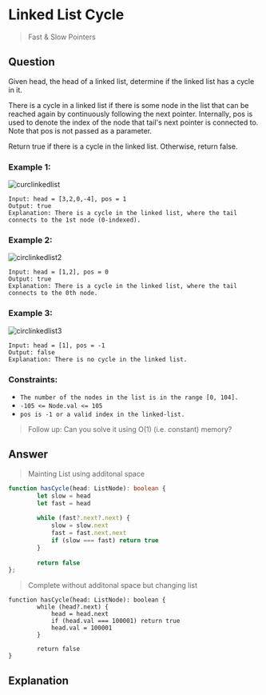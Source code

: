 # Linked List Cycle
> Fast & Slow Pointers

## Question
Given head, the head of a linked list, determine if the linked list has a cycle in it.

There is a cycle in a linked list if there is some node in the list that can be reached again by continuously following the next pointer. Internally, pos is used to denote the index of the node that tail's next pointer is connected to. Note that pos is not passed as a parameter.

Return true if there is a cycle in the linked list. Otherwise, return false.

### Example 1:
![curclinkedlist](https://assets.leetcode.com/uploads/2018/12/07/circularlinkedlist.png)
```
Input: head = [3,2,0,-4], pos = 1
Output: true
Explanation: There is a cycle in the linked list, where the tail connects to the 1st node (0-indexed).
```

### Example 2:
![circlinkedlist2](https://assets.leetcode.com/uploads/2018/12/07/circularlinkedlist_test2.png)
```
Input: head = [1,2], pos = 0
Output: true
Explanation: There is a cycle in the linked list, where the tail connects to the 0th node.
```

### Example 3:
![circlinkedlist3](https://assets.leetcode.com/uploads/2018/12/07/circularlinkedlist_test3.png)
```
Input: head = [1], pos = -1
Output: false
Explanation: There is no cycle in the linked list.
```

### Constraints:
- ```The number of the nodes in the list is in the range [0, 104].```
- ```-105 <= Node.val <= 105```
- ```pos is -1 or a valid index in the linked-list.```

> Follow up: Can you solve it using O(1) (i.e. constant) memory?

## Answer 
> Mainting List using additonal space
```typescript
function hasCycle(head: ListNode): boolean {
        let slow = head
        let fast = head
        
        while (fast?.next?.next) {
            slow = slow.next
            fast = fast.next.next
            if (slow === fast) return true
        }
    
        return false
};
```

> Complete without additonal space but changing list
```typedcript
function hasCycle(head: ListNode): boolean {
        while (head?.next) {
            head = head.next
            if (head.val === 100001) return true
            head.val = 100001
        }
    
        return false
}
```

## Explanation
